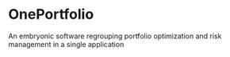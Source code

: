 # OnePortfolio
An embryonic software regrouping portfolio optimization and risk management in a single application
